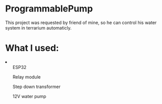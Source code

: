 # ProgrammablePump

This project was requested by friend of mine, so he can control his water system in terrarium automaticly. 
# What I used: 
<li>
  <ul>ESP32</ul>
  <ul>Relay module</ul>
  <ul>Step down transformer</ul>
  <ul>12V water pump</ul>
</li>

